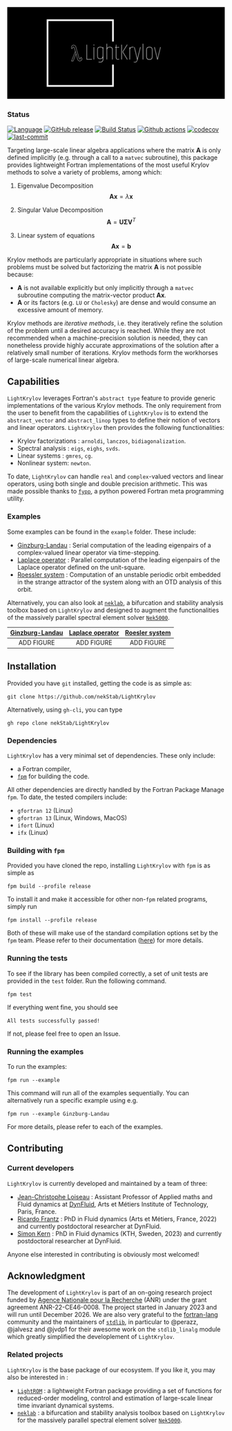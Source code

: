 <img src="imgs/logo-white.png" style="align:center; width:512px" />


### Status

[![Language](https://img.shields.io/badge/-Fortran-734f96?logo=fortran&logoColor=white)](https://github.com/topics/fortran)
[![GitHub release](https://img.shields.io/github/release/nekStab/LightKrylov.svg)](https://github.com/nekStab/LightKrylov/releases/latest)
[![Build Status](https://github.com/nekStab/LightKrylov/actions/workflows/ci.yml/badge.svg)](https://github.com/nekStab/LightKrylov/actions)
[![Github actions](https://github.com/nekStab/LightKrylov/actions/workflows/docs.yml/badge.svg?event=push)](https://nekstab.github.io/LightKrylov) 
[![codecov](https://codecov.io/gh/nekStab/LightKrylov/branch/main/graph/badge.svg)](https://codecov.io/gh/nekStan/LightKrylov)
[![last-commit](https://img.shields.io/github/last-commit/loiseaujc/quadprog)](https://github.com/loiseaujc/quadprog/commits/main)

Targeting large-scale linear algebra applications where the matrix $\mathbf{A}$ is only defined implicitly (e.g. through a call to a `matvec` subroutine), this package provides lightweight Fortran implementations of the most useful Krylov methods to solve a variety of problems, among which:

1. Eigenvalue Decomposition
   $$\mathbf{A} \mathbf{x} = \lambda \mathbf{x}$$

2. Singular Value Decomposition
   $$\mathbf{A} = \mathbf{U} \boldsymbol{\Sigma} \mathbf{V}^T$$

3. Linear system of equations
   $$\mathbf{Ax} = \mathbf{b}$$

Krylov methods are particularly appropriate in situations where such problems must be solved but factorizing the matrix $\mathbf{A}$ is not possible because:

- $\mathbf{A}$ is not available explicitly but only implicitly through a `matvec` subroutine computing the matrix-vector product $\mathbf{Ax}$.
- $\mathbf{A}$ or its factors (e.g. `LU` or `Cholesky`) are dense and would consume an excessive amount of memory.

Krylov methods are *iterative methods*, i.e. they iteratively refine the solution of the problem until a desired accuracy is reached. While they are not recommended when a machine-precision solution is needed, they can nonetheless provide highly accurate approximations of the solution after a relatively small number of iterations. Krylov methods form the workhorses of large-scale numerical linear algebra.

## Capabilities

`LightKrylov` leverages Fortran's `abstract type` feature to provide generic implementations of the various Krylov methods.
The only requirement from the user to benefit from the capabilities of `LightKrylov` is to extend the `abstract_vector` and `abstract_linop` types to define their notion of vectors and linear operators. `LightKrylov` then provides the following functionalities:

- Krylov factorizations : `arnoldi`, `lanczos`, `bidiagonalization`.
- Spectral analysis : `eigs`, `eighs`, `svds`.
- Linear systems : `gmres`, `cg`.
- Nonlinear system: `newton`.

To date, `LightKrylov` can handle `real` and `complex`-valued vectors and linear operators, using both single and double precision arithmetic.
This was made possible thanks to [`fypp`](https://github.com/aradi/fypp), a python powered Fortran meta programming utility.

### Examples

Some examples can be found in the `example` folder. These include:
- [Ginzburg-Landau]() : Serial computation of the leading eigenpairs of a complex-valued linear operator via time-stepping.
- [Laplace operator]() : Parallel computation of the leading eigenpairs of the Laplace operator defined on the unit-square.
- [Roessler system]() : Computation of an unstable periodic orbit embedded in the strange attractor of the system along with an OTD analysis of this orbit.

Alternatively, you can also look at [`neklab`](https://github.com/nekStab/neklab), a bifurcation and stability analysis toolbox based on `LightKrylov` and designed to augment the functionalities of the massively parallel spectral element solver [`Nek5000`](https://github.com/Nek5000/Nek5000).

| [**Ginzburg-Landau**]() | [**Laplace operator**]() | [**Roesler system**]() |
| :---------------------: | :----------------------: | :--------------------: |
|       ADD FIGURE        |        ADD FIGURE        | ADD FIGURE |

## Installation

Provided you have `git` installed, getting the code is as simple as:

```
git clone https://github.com/nekStab/LightKrylov
```

Alternatively, using `gh-cli`, you can type

```
gh repo clone nekStab/LightKrylov
```

### Dependencies

`LightKrylov` has a very minimal set of dependencies. These only include:

- a Fortran compiler,
- [`fpm`](https://github.com/fortran-lang/fpm) for building the code.

All other dependencies are directly handled by the Fortran Package Manage `fpm`.
To date, the tested compilers include:

- `gfortran 12` (Linux)
- `gfortran 13` (Linux, Windows, MacOS)
- `ifort` (Linux)
- `ifx` (Linux)

### Building with `fpm`

Provided you have cloned the repo, installing `LightKrylov` with `fpm` is as simple as

```
fpm build --profile release
```

To install it and make it accessible for other non-`fpm` related programs, simply run

```
fpm install --profile release
```

Both of these will make use of the standard compilation options set by the `fpm` team. Please refer to their documentation ([here](https://fpm.fortran-lang.org/)) for more details.

### Running the tests

To see if the library has been compiled correctly, a set of unit tests are provided in the `test` folder. Run the following command.

```
fpm test
```

If everything went fine, you should see

```
All tests successfully passed!
```

If not, please feel free to open an Issue.

### Running the examples

To run the examples:

```
fpm run --example
```

This command will run all of the examples sequentially. You can alternatively run a specific example using e.g.

```
fpm run --example Ginzburg-Landau
```

For more details, please refer to each of the examples.

## Contributing

### Current developers

`LightKrylov` is currently developed and maintained by a team of three:
- [Jean-Christophe Loiseau](https://loiseaujc.github.io/) : Assistant Professor of Applied maths and Fluid dynamics at [DynFluid](https://dynfluid.ensam.eu/), Arts et Métiers Institute of Technology, Paris, France.
- [Ricardo Frantz](https://github.com/ricardofrantz) : PhD in Fluid dynamics (Arts et Métiers, France, 2022) and currently postdoctoral researcher at DynFluid.
- [Simon Kern](https://github.com/Simkern/) : PhD in Fluid dynamics (KTH, Sweden, 2023) and currently postdoctoral researcher at DynFluid.

Anyone else interested in contributing is obviously most welcomed!

## Acknowledgment

The development of `LightKrylov` is part of an on-going research project funded by [Agence Nationale pour la Recherche](https://anr.fr/en/) (ANR) under the grant agreement ANR-22-CE46-0008. The project started in January 2023 and will run until December 2026.
We are also very grateful to the [fortran-lang](https://fortran-lang.org/) community and the maintainers of [`stdlib`](https://github.com/fortran-lang/stdlib), in particular to @perazz, @jalvesz and @jvdp1 for their awesome work on the `stdlib_linalg` module which greatly simplified the developlement of `LightKrylov`.

### Related projects

`LightKrylov` is the base package of our ecosystem. If you like it, you may also be interested in :
- [`LightROM`](https://github.com/nekStab/LightROM) : a lightweight Fortran package providing a set of functions for reduced-order modeling, control and estimation of large-scale linear time invariant dynamical systems.
- [`neklab`](https://github.com/nekStab/neklab) : a bifurcation and stability analysis toolbox based on `LightKrylov` for the massively parallel spectral element solver [`Nek5000`](https://github.com/Nek5000/Nek5000).
